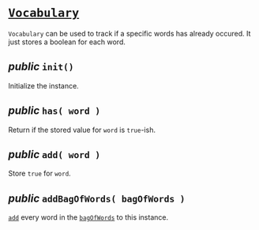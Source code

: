 # [`Vocabulary`](../src/Vocabulary.js)

`Vocabulary` can be used to track if a specific words has already occured. It just stores a boolean for each word.


## *public* `init()`

Initialize the instance.


## *public* `has( word )`

Return if the stored value for `word` is `true`-ish.


## *public* `add( word )`

Store `true` for `word`.


## *public* `addBagOfWords( bagOfWords )`

[`add`](#add-word-) every word in the [`bagOfWords`](./BagOfWords.md) to this instance.
